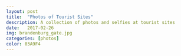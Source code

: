 ```yaml
---
layout: post
title:  "Photos of Tourist Sites"
description: A collection of photos and selfies at tourist sites
date:   2017-02-26
img: brandenburg_gate.jpg
categories: [photos]
color: 03A9F4
---
```


